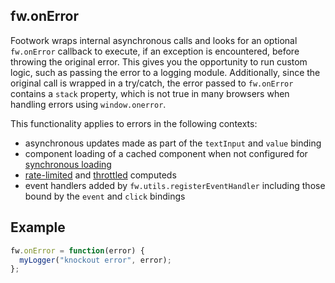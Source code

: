 ## fw.onError

Footwork wraps internal asynchronous calls and looks for an optional `fw.onError` callback to execute, if an exception is encountered, before throwing the original error. This gives you the opportunity to run custom logic, such as passing the error to a logging module. Additionally, since the original call is wrapped in a try/catch, the error passed to `fw.onError` contains a `stack` property, which is not true in many browsers when handling errors using `window.onerror`.

This functionality applies to errors in the following contexts:

- asynchronous updates made as part of the `textInput` and `value` binding
- component loading of a cached component when not configured for [synchronous loading](component-registration.md#controlling-synchronousasynchronous-loading)
- [rate-limited](rateLimit-observable.md) and [throttled](throttle-extender.md) computeds
- event handlers added by `fw.utils.registerEventHandler` including those bound by the `event` and `click` bindings

## Example

```javascript
fw.onError = function(error) {
  myLogger("knockout error", error);
};
```
